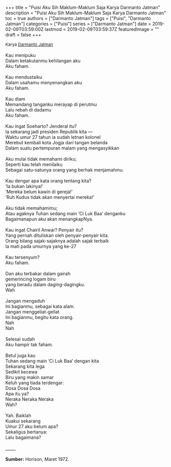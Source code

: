 +++
title = "Puisi Aku Sih Maklum-Maklum Saja Karya Darmanto Jatman"
description = "Puisi Aku Sih Maklum-Maklum Saja Karya Darmanto Jatman"
toc = true
authors = ["Darmanto Jatman"]
tags = ["Puisi", "Darmanto Jatman"]
categories = ["Puisi"]
series = ["Darmanto Jatman"]
date = 2019-02-09T03:59:00Z
lastmod = 2019-02-09T03:59:37Z
featuredImage = ""
draft = false
+++

<div style="text-align: justify;">
<div style="font-size: small;">Karya <a href="/authors/darmanto-jatman/" target="_blank">Darmanto Jatman</a></div><br />
Kau menipuku<br />Dalam ketakutanmu kehilangan aku<br />Aku faham.<br /><br />Kau mendustaiku<br />Dalam usahamu menyenangkan aku<br />Aku faham.<br /><br />Kau diam<br />Memandang tanganku merayap di perutmu<br />Lalu rebah di dadamu<br />Aku faham.<br /><br />Kau ingat Soeharto? Jenderal itu?<br />Ia sekarang jadi presiden Republik kita —<br />Waktu umur 27 tahun ia sudah letnan kolonel<br />Merebut kembali kota Jogja dari tangan belanda<br />Dalam suatu pertempuran malam yang mengasyikkan<br /><br />Aku mulai tidak memahami diriku;<br />Seperti kau telah menilaiku<br />Sebagai satu-satunya orang yang berhak menjamahmu.<br /><br />Kau dengar apa kata orang tentang kita?<br />‘Ia bukan lakinya!’<br />‘Mereka belum kawin di gereja!’<br />‘Ruh Kudus tidak akan menyertai mereka!’<br /><br />Aku tidak memahamimu;<br />Atau agaknya Tuhan sedang main ‘Ci Luk Baa’ denganku<br />Bagaimanapun aku akan menangkapNya.<br /><br />Kau ingat Chairil Anwar? Penyair itu?<br />Yang pernah dituliskan oleh penyair-penyair kita.<br />Orang bilang sajak-sajaknya adalah sajak terbaik<br />Ia mati pada umurnya yang ke-27<br /><br />Kau tersenyum?<br />Aku faham.<br /><br />Dan aku terbakar dalam gairah<br />gemerincing logam biru<br />yang beradu dalam daging-dagingku.<br />Wah<br /><br />Jangan mengaduh<br />Ini bagianmu, sebagai kata alam.<br />Jangan menggeliat-geliat<br />Ini bagianmu, begitu kata orang.<br />Nah<br />Nah<br /><br />Selesai sudah<br />Aku hampir tak faham.<br /><br />Betul juga kau<br />Tuhan sedang main ‘Ci Luk Baa’ dengan kita<br />Sekarang kita lega<br />Sedikit kecewa<br />Biru yang makin samar<br />Keluh yang tiada terdengar:<br />Dosa Dosa Dosa<br />Apa itu ya?<br />Neraka Neraka Neraka<br />Wah?<br /><br />Yah. Baiklah<br />Kuakui sekarang<br />Umur 27 aku belum apa?<br />Sekaligus bertanya:<br />Lalu bagaimana?<br /><br />
_____
<br /><br /><b>Sumber:</b> Horison, Maret 1972.</div>

